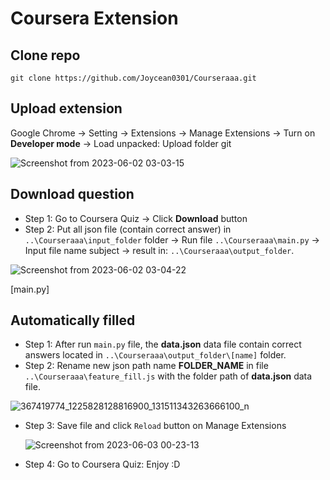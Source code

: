 # Coursera Extension


## Clone repo
```
git clone https://github.com/Joycean0301/Courseraaa.git
```

## Upload extension

Google Chrome -> Setting -> Extensions -> Manage Extensions -> Turn on **Developer mode** -> Load unpacked: Upload folder git

![Screenshot from 2023-06-02 03-03-15](https://github.com/Joycean0301/Courseraaa/assets/103662477/da471081-ae73-451f-8365-ee00c3396781)




## Download question

- Step 1: Go to Coursera Quiz -> Click **Download** button 
- Step 2: Put all json file (contain correct answer) in `..\Courseraaa\input_folder` folder -> Run file `..\Courseraaa\main.py` -> Input file name subject -> result in: `..\Courseraaa\output_folder`.

![Screenshot from 2023-06-02 03-04-22](https://github.com/Joycean0301/Courseraaa/assets/103662477/5e371b37-e33b-4ca4-948f-340460409f2c)

[main.py]


## Automatically filled

- Step 1: After run `main.py` file, the **data.json** data file contain correct answers located in `..\Courseraaa\output_folder\[name]` folder.
- Step 2: Rename new json path name **FOLDER_NAME** in file `..\Courseraaa\feature_fill.js` with the folder path of **data.json** data file.

![367419774_1225828128816900_131511343263666100_n](https://github.com/Joycean0301/Courseraaa/assets/103662477/4325433b-0229-49d1-b645-ea61634e373f)

- Step 3: Save file and click `Reload` button on Manage Extensions 

  ![Screenshot from 2023-06-03 00-23-13](https://github.com/Joycean0301/Courseraaa/assets/103662477/af760ae3-e6e4-433e-bdc0-ff8561e82ae3)
  
- Step 4: Go to Coursera Quiz: Enjoy :D
